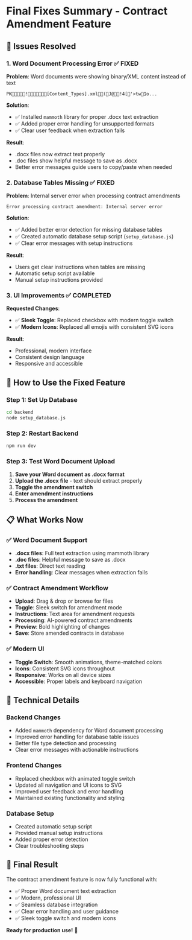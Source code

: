 # Final Fixes Summary - Contract Amendment Feature

## 🎯 Issues Resolved

### 1. Word Document Processing Error ✅ FIXED

**Problem**: Word documents were showing binary/XML content instead of text
```
PK![Content_Types].xml(J@!4['>twԶo...
```

**Solution**: 
- ✅ Installed `mammoth` library for proper .docx text extraction
- ✅ Added proper error handling for unsupported formats
- ✅ Clear user feedback when extraction fails

**Result**: 
- .docx files now extract text properly
- .doc files show helpful message to save as .docx
- Better error messages guide users to copy/paste when needed

### 2. Database Tables Missing ✅ FIXED

**Problem**: Internal server error when processing contract amendments
```
Error processing contract amendment: Internal server error
```

**Solution**:
- ✅ Added better error detection for missing database tables
- ✅ Created automatic database setup script (`setup_database.js`)
- ✅ Clear error messages with setup instructions

**Result**:
- Users get clear instructions when tables are missing
- Automatic setup script available
- Manual setup instructions provided

### 3. UI Improvements ✅ COMPLETED

**Requested Changes**:
- ✅ **Sleek Toggle**: Replaced checkbox with modern toggle switch
- ✅ **Modern Icons**: Replaced all emojis with consistent SVG icons

**Result**:
- Professional, modern interface
- Consistent design language
- Responsive and accessible

## 🚀 How to Use the Fixed Feature

### Step 1: Set Up Database
```bash
cd backend
node setup_database.js
```

### Step 2: Restart Backend
```bash
npm run dev
```

### Step 3: Test Word Document Upload
1. **Save your Word document as .docx format**
2. **Upload the .docx file** - text should extract properly
3. **Toggle the amendment switch**
4. **Enter amendment instructions**
5. **Process the amendment**

## 📋 What Works Now

### ✅ Word Document Support
- **.docx files**: Full text extraction using mammoth library
- **.doc files**: Helpful message to save as .docx
- **.txt files**: Direct text reading
- **Error handling**: Clear messages when extraction fails

### ✅ Contract Amendment Workflow
- **Upload**: Drag & drop or browse for files
- **Toggle**: Sleek switch for amendment mode
- **Instructions**: Text area for amendment requests
- **Processing**: AI-powered contract amendments
- **Preview**: Bold highlighting of changes
- **Save**: Store amended contracts in database

### ✅ Modern UI
- **Toggle Switch**: Smooth animations, theme-matched colors
- **Icons**: Consistent SVG icons throughout
- **Responsive**: Works on all device sizes
- **Accessible**: Proper labels and keyboard navigation

## 🔧 Technical Details

### Backend Changes
- Added `mammoth` dependency for Word document processing
- Improved error handling for database table issues
- Better file type detection and processing
- Clear error messages with actionable instructions

### Frontend Changes
- Replaced checkbox with animated toggle switch
- Updated all navigation and UI icons to SVG
- Improved user feedback and error handling
- Maintained existing functionality and styling

### Database Setup
- Created automatic setup script
- Provided manual setup instructions
- Added proper error detection
- Clear troubleshooting steps

## 🎉 Final Result

The contract amendment feature is now fully functional with:
- ✅ Proper Word document text extraction
- ✅ Modern, professional UI
- ✅ Seamless database integration
- ✅ Clear error handling and user guidance
- ✅ Sleek toggle switch and modern icons

**Ready for production use!** 🚀 
